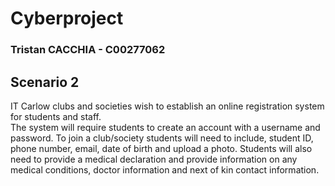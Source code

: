 # Cyberproject

### Tristan CACCHIA - C00277062

## Scenario 2
IT Carlow clubs and societies wish to establish an online registration system for students and staff.  
The system will require students to create an account with a username and password. To join a club/society students will need to include,  student ID, phone number, email, date of birth and upload a photo. Students will also need to provide a medical declaration and provide information on any medical conditions, doctor information and next of kin contact information. 